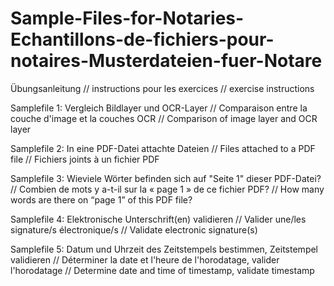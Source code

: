 # Sample-Files-for-Notaries-Echantillons-de-fichiers-pour-notaires-Musterdateien-fuer-Notare
Übungsanleitung // instructions pour les exercices // exercise instructions

Samplefile 1: Vergleich Bildlayer und OCR-Layer // Comparaison entre la couche d'image et la couches OCR // Comparison of image layer and OCR layer

Samplefile 2: In eine PDF-Datei attachte Dateien // Files attached to a PDF file // Fichiers joints à un fichier PDF

Samplefile 3: Wieviele Wörter befinden sich auf "Seite 1" dieser PDF-Datei? // Combien de mots y a-t-il sur la « page 1 » de ce fichier PDF? // How many words are there on “page 1” of this PDF file?

Samplefile 4: Elektronische Unterschrift(en) validieren // Valider une/les signature/s électronique/s // Validate electronic signature(s)

Samplefile 5: Datum und Uhrzeit des Zeitstempels bestimmen, Zeitstempel validieren // Déterminer la date et l'heure de l'horodatage, valider l'horodatage // Determine date and time of timestamp, validate timestamp
